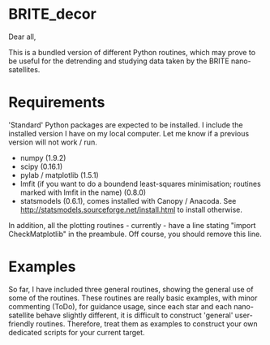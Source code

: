 # BRITE_decor

Dear all,

This is a bundled version of different Python routines, which may prove to be useful for the detrending and studying data taken by the BRITE nano-satellites.

# Requirements
'Standard' Python packages are expected to be installed.  I include the installed version I have on my local computer.  Let me know if a previous version will not work / run.
- numpy (1.9.2)
- scipy (0.16.1)
- pylab / matplotlib (1.5.1)
- lmfit (if you want to do a boundend least-squares minimisation; routines marked with lmfit in the name) (0.8.0)
- statsmodels (0.6.1), comes installed with Canopy / Anacoda. See http://statsmodels.sourceforge.net/install.html to install otherwise.

In addition, all the plotting routines - currently - have a line stating  "import CheckMatplotlib" in the preambule.  Off course, you should remove this line.

# Examples
So far, I have included three general routines, showing the general use of some of the routines.  These routines are really basic examples, with minor commenting (ToDo), for guidance usage, since each star and each nano-satellite behave slightly different, it is difficult to construct 'general' user-friendly routines.  Therefore, treat them as examples to construct your own dedicated scripts for your current target.
